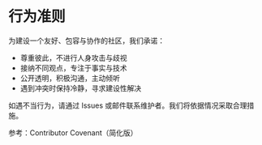 # 行为准则

为建设一个友好、包容与协作的社区，我们承诺：

- 尊重彼此，不进行人身攻击与歧视
- 接纳不同观点，专注于事实与技术
- 公开透明，积极沟通，主动倾听
- 遇到冲突时保持冷静，寻求建设性解决

如遇不当行为，请通过 Issues 或邮件联系维护者。我们将依据情况采取合理措施。

参考：Contributor Covenant（简化版）
